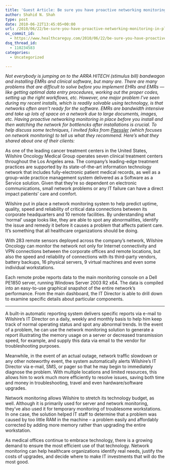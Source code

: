 ```yaml
---
title: 'Guest Article: Be sure you have proactive networking monitoring in place before you install clinical software'
author: Shahid N. Shah
type: post
date: 2010-06-22T13:45:05+00:00
url: /2010/06/22/be-sure-you-have-proactive-networking-monitoring-in-place-before-you-jump-into-full-emrs/
oc_commit_id:
  - https://www.healthcareguy.com/2010/06/22/be-sure-you-have-proactive-networking-monitoring-in-place-before-you-jump-into-full-emrs/1478770595
dsq_thread_id:
  - 110234583
categories:
  - Uncategorized

---
```

_Not everybody is jumping on to the ARRA HITECH (stimulus bill) bandwagon and installing EMRs and clinical software, but many are. There are many problems that are difficult to solve before you implement EHRs and EMRs &#8212; like getting optimal data entry procedures, working out the proper codes, setting up the right workflows, etc. However, one major problem I&#8217;ve seen during my recent installs, which is readily solvable using technology, is that networks often aren&#8217;t ready for the software. EMRs are bandwidth intensive and take up lots of space on a network due to large documents, images, etc. Having proactive networking monitoring in place before you install and then watching the network for bottlencks after installations is crucial. To help discuss some techniques, I invited folks from [Paessler][1] (which focuses on network monitoring) to tell us what they recommend. Here&#8217;s what they shared about one of their clients:_

As one of the leading cancer treatment centers in the United States, Wilshire Oncology Medical Group operates seven clinical treatment centers throughout the Los Angeles area. The company’s leading-edge treatment practices are supported by its state-of-the-art information technology network that includes fully-electronic patient medical records, as well as a group-wide practice management system delivered as a Software as a Service solution. Given that they&#8217;re so dependent on electronic communications, small network problems or any IT failure can have a direct impact patients’ care and comfort.

Wilshire put in place a network monitoring system to help predict uptime, quality, speed and reliability of critical data connections between its corporate headquarters and 10 remote facilities. By understanding what ‘normal’ usage looks like, they are able to spot any abnormalities, identify the issue and remedy it before it causes a problem that affects patient care. It&#8217;s something that all healthcare organizations should be doing.

With 283 remote sensors deployed across the company&#8217;s network, Wilshire Oncology can monitor the network not only for Internet connectivity and VPN connections between the corporate offices and remote locations, but also the speed and reliability of connections with its third-party vendors, battery backups, 16 physical servers, 9 virtual machines and even some individual workstations.

Each remote probe reports data to the main monitoring console on a Dell PE1850 server, running Windows Server 2003 R2 x64. The data is compiled into an easy-to-use graphical snapshot of the entire network&#8217;s performance. From the main dashboard, the IT Director is able to drill down to examine specific details about particular components.

 ****

A built-in automatic reporting system delivers specific reports via e-mail to Wilshire’s IT Director on a daily, weekly and monthly basis to help him keep track of normal operating status and spot any abnormal trends. In the event of a problem, he can use the network monitoring solution to generate a report illustrating the memory usage on a server or decreased transmission speed, for example, and supply this data via email to the vendor for troubleshooting purposes.

Meanwhile, in the event of an actual outage, network traffic slowdown or any other noteworthy event, the system automatically alerts Wilshire’s IT Director via e-mail, SMS, or pager so that he may begin to immediately diagnose the problem. With multiple locations and limited resources, this allows him to work much more efficiently to resolve issues, saving both time and money in troubleshooting, travel and even hardware/software upgrades.

Network monitoring allows Wilshire to stretch its technology budget, as well. Although it is primarily used for server and network monitoring, they’ve also used it for temporary monitoring of troublesome workstations. In one case, the solution helped IT staff to determine that a problem was caused by too little RAM in the machine – a problem easily and affordably corrected by adding more memory rather than upgrading the entire workstation.

As medical offices continue to embrace technology, there is a growing demand to ensure the most efficient use of that technology. Network monitoring can help healthcare organizations identify real needs, justify the costs of upgrades, and decide where to make IT investments that will do the most good.

 [1]: http://www.paessler.com/